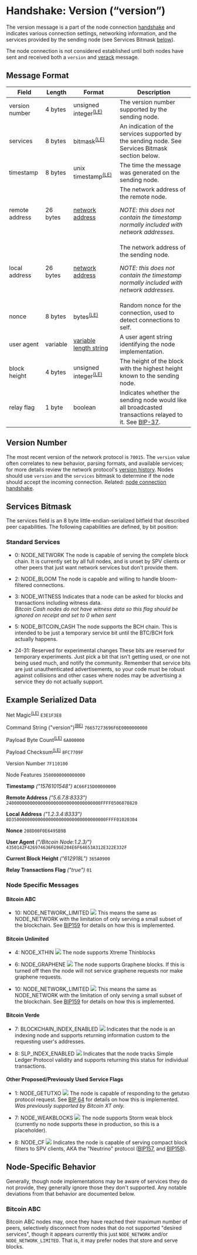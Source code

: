 
# Handshake: Version (“version”)

The version message is a part of the node connection [handshake](/protocol/network/node-handshake) and indicates various connection settings, networking information, and the services provided by the sending node (see Services Bitmask [below](#services-bitmask)).

The node connection is not considered established until both nodes have sent and received both a <code>version</code> and [verack](/protocol/network/messages/verack) message.

## Message Format

| Field | Length | Format | Description |
|--|--|--|--|
| version number | 4 bytes | unsigned integer<sup>[(LE)](/protocol/misc/endian/little)</sup> | The version number supported by the sending node. |
| services | 8 bytes | bitmask<sup>[(LE)](/protocol/misc/endian/little)</sup> | An indication of the services supported by the sending node.  See Services Bitmask section below. |
| timestamp | 8 bytes | unix timestamp<sup>[(LE)](/protocol/misc/endian/little)</sup> | The time the message was generated on the sending node. |
| remote address | 26 bytes | [network address](/protocol/formats/network-address) | The network address of the remote node.  <p>_NOTE: this does not contain the timestamp normally included with network addresses._</p> |
| local address | 26 bytes | [network address](/protocol/formats/network-address) | The network address of the sending node. <p>_NOTE: this does not contain the timestamp normally included with network addresses._</p> |
| nonce | 8 bytes | bytes<sup>[(LE)](/protocol/misc/endian/little)</sup> | Random nonce for the connection, used to detect connections to self. |
| user agent | variable | [variable length string](/protocol/formats/variable-length-string) | A user agent string identifying the node implementation. |
| block height | 4 bytes | unsigned integer<sup>[(LE)](/protocol/misc/endian/little)</sup> | The height of the block with the highest height known to the sending node. |
| relay flag | 1 byte | boolean | Indicates whether the sending node would like all broadcasted transactions relayed to it.  See [BIP-37](/protocol/forks/bip-0037). |

## Version Number

The most recent version of the network protocol is `70015`.  The `version` value often correlates to new behavior, parsing formats, and available services; for more details review the network protocol's [version history](/history/protocol-version).  Nodes should use `version` and the `services` bitmask to determine if the node should accept the incoming connection.  Related: [node connection handshake](/protocol/network/node-handshake).

## Services Bitmask
The services field is an 8 byte little-endian-serialized bitfield that described peer capabilities.  The following capabilities are defined, by bit position:

### Standard Services
* 0: NODE_NETWORK
	The node is capable of serving the complete block chain. It is currently set by all full nodes, and is unset by SPV clients or other peers that just want network services but don't provide them.

* 2: NODE_BLOOM 
	The node is capable and willing to handle bloom-filtered connections.

* 3: NODE_WITNESS
	Indicates that a node can be asked for blocks and transactions including witness data.  
	*Bitcoin Cash nodes do not have witness data so this flag should be ignored on receipt and set to 0 when sent*

* 5: NODE_BITCOIN_CASH 
	The node supports the BCH chain.  This is intended to be just a temporary service bit until the BTC/BCH fork actually happens.

* 24-31: Reserved for experimental changes
	These bits are reserved for temporary experiments. Just pick a bit that isn't getting used, or one not being used much, and notify the community. Remember that service bits are just unauthenticated advertisements, so your code must be robust against collisions and other cases where nodes may be advertising a service they do not actually support.

## Example Serialized Data

Net Magic<sup>[(LE)](/protocol/misc/endian/little)</sup>
`E3E1F3E8`

Command String ("version")<sup>[(BE)](/protocol/misc/endian/big)</sup>
`76657273696F6E0000000000`

Payload Byte Count<sup>[(LE)](/protocol/misc/endian/little)</sup>
`6A000000`

Payload Checksum<sup>[(LE)](/protocol/network/messages/message-checksum)</sup>
`8FC7709F`

Version Number
`7F110100`

Node Features
`3500000000000000`

**Timestamp** *("1576101548")*
`AC66F15D00000000`

**Remote Address** *("5.6.7.8:8333")*
`240000000000000000000000000000000000FFFF0506070820`

**Local Address** *("1.2.3.4:8333")*
`8D350000000000000000000000000000000000FFFF01020304`

**Nonce**
`208D00F0E6495B9B`

**User Agent** *("/Bitcoin Node:1.2.3/")*
`4350142F426974636F696E204E6F64653A312E322E332F`

**Current Block Height** *("612918L")*
`365A0900`

**Relay Transactions Flag** *("true")*
`01`



### Node Specific Messages

#### Bitcoin ABC

* 10: NODE_NETWORK_LIMITED <img src="/_static_/images/warning.png">
	This means the same as NODE_NETWORK with the limitation of only serving a small subset of the blockchain.  See [BIP159](/protocol/forks/bip-0159) for details on how this is implemented.

#### Bitcoin Unlimited

* 4: NODE_XTHIN  <img src="/_static_/images/warning.png">
	The node supports Xtreme Thinblocks

* 6: NODE_GRAPHENE <img src="/_static_/images/warning.png">
	The node supports Graphene blocks.  If this is turned off then the node will not service graphene requests nor make graphene requests.

* 10: NODE_NETWORK_LIMITED <img src="/_static_/images/warning.png">
	This means the same as NODE_NETWORK with the limitation of only serving a small subset of the blockchain.  See [BIP159](/protocol/forks/bip-0159) for details on how this is implemented.

#### Bitcoin Verde

* 7: BLOCKCHAIN_INDEX_ENABLED <img src="/_static_/images/warning.png">
	Indicates that the node is an indexing node and supports returning information custom to the requesting user's addresses.

* 8: SLP_INDEX_ENABLED <img src="/_static_/images/warning.png">
	Indicates that the node tracks Simple Ledger Protocol validity and supports returning this status for individual transactions.

#### Other Proposed/Previously Used Service Flags

* 1: NODE_GETUTXO <img src="/_static_/images/warning.png">
The node is capable of responding to the getutxo protocol request. See [BIP 64](/protocol/forks/bip-0064) for details on how this is implemented. _Was previously supported by Bitcoin XT only._

* 7: NODE_WEAKBLOCKS <img src="/_static_/images/warning.png">
	The node supports Storm weak block (currently no node supports these in production, so this is a placeholder).

* 8: NODE_CF <img src="/_static_/images/warning.png">
	Indicates the node is capable of serving compact block filters to SPV clients, AKA the "Neutrino" protocol ([BIP157](/protocol/forks/bip-0157), and [BIP158](/protocol/forks/bip-0158)).

## Node-Specific Behavior

Generally, though node implementations may be aware of services they do not provide, they generally ignore those they don't supported.  Any notable deviations from that behavior are documented below.

### Bitcoin ABC

Bitcoin ABC nodes may, once they have reached their maximum number of peers, selectively disconnect from nodes that do not supported "desired services", though it appears currently this just <code>NODE_NETWORK</code> and/or <code>NODE_NETWORK_LIMITED</code>.  That is, it may prefer nodes that store and serve blocks.
